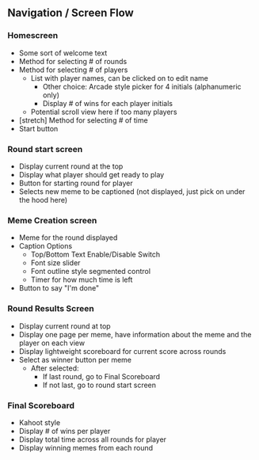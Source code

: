 ## Navigation / Screen Flow

### Homescreen

- Some sort of welcome text
- Method for selecting # of rounds
- Method for selecting # of players
    - List with player names, can be clicked on to edit name
        - Other choice: Arcade style picker for 4 initials (alphanumeric only)
        - Display # of wins for each player initials
    - Potential scroll view here if too many players
- [stretch] Method for selecting # of time
- Start button

### Round start screen

- Display current round at the top
- Display what player should get ready to play
- Button for starting round for player
- Selects new meme to be captioned (not displayed, just pick on under the hood here)

### Meme Creation screen

- Meme for the round displayed
- Caption Options
    - Top/Bottom Text Enable/Disable Switch
    - Font size slider
    - Font outline style segmented control
    - Timer for how much time is left
- Button to say "I'm done"

### Round Results Screen

- Display current round at top
- Display one page per meme, have information about the meme and the player on each view
- Display lightweight scoreboard for current score across rounds
- Select as winner button per meme
    - After selected:
        - If last round, go to Final Scoreboard
        - If not last, go to round start screen

### Final Scoreboard

- Kahoot style
- Display # of wins per player
- Display total time across all rounds for player
- Display winning memes from each round